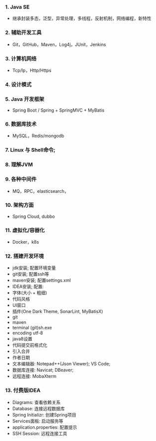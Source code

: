 ### 1. Java SE
-   继承封装多态，泛型，异常处理，多线程，反射机制，网络编程，新特性

### 2. 辅助开发工具
-   Git，GitHub，Maven，Log4j，JUnit，Jenkins

### 3. 计算机网络
-   Tcp/Ip，Http/Https

### 4. 设计模式

### 5. Java 开发框架
-   Spring Boot / Spring + SpringMVC + MyBatis

### 6. 数据库技术
-   MySQL，Redis/mongodb

### 7. Linux 与 Shell命令;

### 8. 理解JVM

### 9. 各种中间件
-   MQ，RPC，elasticsearch，

### 10. 架构方面
-   Spring Cloud, dubbo

### 11. 虚拟化/容器化
-   Docker，k8s

### 12. 搭建开发环境
- jdk安装; 配置环境变量
- git安装; 配置ssh等
- maven安装; 配置settings.xml
- IDEA安装; 配置: 
 - 字体(大小 + 粗细)
 - 代码风格
 - UI窗口
 - 插件(One Dark Theme, SonarLint, MyBatisX)
 - git
 - maven
 - terminal (git)sh.exe
 - encoding utf-8
 - java8设置
 - 代码提交前格式化
 - 引入合并
 - 作者日期
- 文本编辑器: Notepad++(Json Viewer); VS Code;
- 数据库连接: Navicat; DBeaver;
- 远程连接: MobaXterm

### 13. 付费版IDEA
- Diagrams: 查看依赖关系
- Database: 连接远程数据库
- Spring Initializr: 创建Spring项目
- Services面板: 启动服务等
- application.properties: 配置提示
- SSH Session: 远程连接工具
